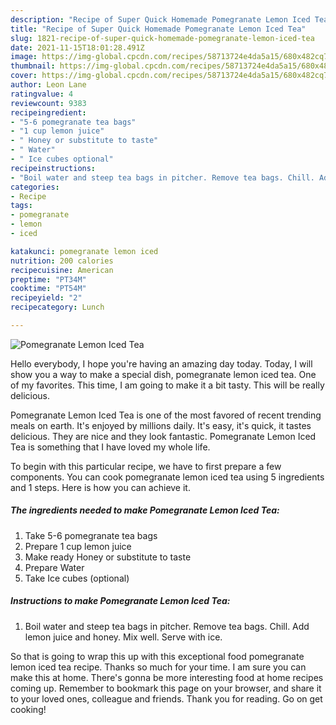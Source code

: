 ```yaml
---
description: "Recipe of Super Quick Homemade Pomegranate Lemon Iced Tea"
title: "Recipe of Super Quick Homemade Pomegranate Lemon Iced Tea"
slug: 1821-recipe-of-super-quick-homemade-pomegranate-lemon-iced-tea
date: 2021-11-15T18:01:28.491Z
image: https://img-global.cpcdn.com/recipes/58713724e4da5a15/680x482cq70/pomegranate-lemon-iced-tea-recipe-main-photo.jpg
thumbnail: https://img-global.cpcdn.com/recipes/58713724e4da5a15/680x482cq70/pomegranate-lemon-iced-tea-recipe-main-photo.jpg
cover: https://img-global.cpcdn.com/recipes/58713724e4da5a15/680x482cq70/pomegranate-lemon-iced-tea-recipe-main-photo.jpg
author: Leon Lane
ratingvalue: 4
reviewcount: 9383
recipeingredient:
- "5-6 pomegranate tea bags"
- "1 cup lemon juice"
- " Honey or substitute to taste"
- " Water"
- " Ice cubes optional"
recipeinstructions:
- "Boil water and steep tea bags in pitcher. Remove tea bags. Chill. Add lemon juice and honey. Mix well. Serve with ice."
categories:
- Recipe
tags:
- pomegranate
- lemon
- iced

katakunci: pomegranate lemon iced 
nutrition: 200 calories
recipecuisine: American
preptime: "PT34M"
cooktime: "PT54M"
recipeyield: "2"
recipecategory: Lunch

---
```



![Pomegranate Lemon Iced Tea](https://img-global.cpcdn.com/recipes/58713724e4da5a15/680x482cq70/pomegranate-lemon-iced-tea-recipe-main-photo.jpg)

Hello everybody, I hope you're having an amazing day today. Today, I will show you a way to make a special dish, pomegranate lemon iced tea. One of my favorites. This time, I am going to make it a bit tasty. This will be really delicious.

Pomegranate Lemon Iced Tea is one of the most favored of recent trending meals on earth. It's enjoyed by millions daily. It's easy, it's quick, it tastes delicious. They are nice and they look fantastic. Pomegranate Lemon Iced Tea is something that I have loved my whole life.




To begin with this particular recipe, we have to first prepare a few components. You can cook pomegranate lemon iced tea using 5 ingredients and 1 steps. Here is how you can achieve it.

<!--inarticleads1-->

##### The ingredients needed to make Pomegranate Lemon Iced Tea:

1. Take 5-6 pomegranate tea bags
1. Prepare 1 cup lemon juice
1. Make ready  Honey or substitute to taste
1. Prepare  Water
1. Take  Ice cubes (optional)




<!--inarticleads2-->

##### Instructions to make Pomegranate Lemon Iced Tea:

1. Boil water and steep tea bags in pitcher. Remove tea bags. Chill. Add lemon juice and honey. Mix well. Serve with ice.




So that is going to wrap this up with this exceptional food pomegranate lemon iced tea recipe. Thanks so much for your time. I am sure you can make this at home. There's gonna be more interesting food at home recipes coming up. Remember to bookmark this page on your browser, and share it to your loved ones, colleague and friends. Thank you for reading. Go on get cooking!
